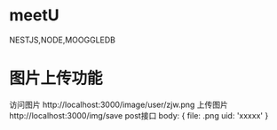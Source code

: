 # meetU
NESTJS,NODE,MOOGGLEDB

# 图片上传功能
访问图片
http://localhost:3000/image/user/zjw.png
上传图片
http://localhost:3000/img/save
post接口
body: {
    file: .png
    uid: 'xxxxx'
}